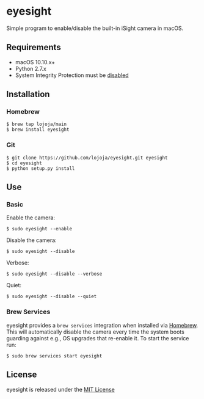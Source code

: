 eyesight
========

Simple program to enable/disable the built-in iSight camera in macOS.


Requirements
------------

* macOS 10.10.x+
* Python 2.7.x
* System Integrity Protection must be [disabled](https://developer.apple.com/library/content/documentation/Security/Conceptual/System_Integrity_Protection_Guide/ConfiguringSystemIntegrityProtection/ConfiguringSystemIntegrityProtection.html)


Installation
------------

### Homebrew

```
$ brew tap lojoja/main
$ brew install eyesight
```

### Git

```
$ git clone https://github.com/lojoja/eyesight.git eyesight
$ cd eyesight
$ python setup.py install
```


Use
---

### Basic

Enable the camera:

```
$ sudo eyesight --enable
```

Disable the camera:

```
$ sudo eyesight --disable
```

Verbose:

```
$ sudo eyesight --disable --verbose
```

Quiet:

```
$ sudo eyesight --disable --quiet
```

### Brew Services

eyesight provides a `brew services` integration when installed via [Homebrew](https://brew.sh). This will automatically disable the camera
every time the system boots guarding against e.g., OS upgrades that re-enable it. To start the service run:

```
$ sudo brew services start eyesight
```


License
-------

eyesight is released under the [MIT License](./LICENSE)
